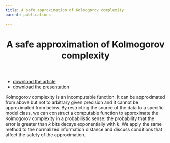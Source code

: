 ```yaml
---
title: A safe approximation of Kolmogorov complexity
parent: publications

---
```


<header>
<h1>A safe approximation of Kolmogorov complexity</h1>

</header>
<ul class="links">
<li>
<a href="/files/a-safe-approximation-of-kolmogorov-complexity.pdf">download the article</a>
</li>
<li>
<a href="/files/a-safe-approximation-of-kolmogorov-complexity.presentation.pdf">download the presentation</a>
</li>
</ul>

Kolmogorov complexity is an incomputable function. It can be approximated from above but not to arbitrary given precision and it cannot be approximated from below. By restricting the source of the data to a specific model class, we can construct a computable function to approximate the Kolmogorov complexity in a probabilistic sense: the probability that the error is greater than _k_ bits decays exponentially with _k_. We apply the same method to the normalized information distance and discuss conditions that affect the safety of the approximation.